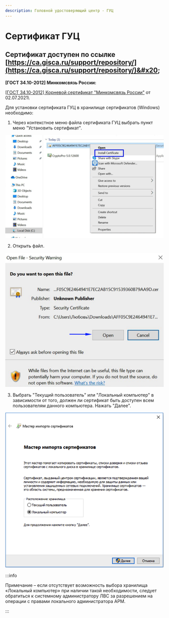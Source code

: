 ```yaml
---
description: Головной удостоверяющий центр - ГУЦ
---
```


# Сертификат ГУЦ

## Сертификат доступен по ссылке [https://ca.gisca.ru/support/repository/](https://ca.gisca.ru/support/repository/)&#x20;

**\[ГОСТ 34.10-2012] Минкомсвязь России:**

[\[ГОСТ 34.10-2012\] Корневой сертификат "Минкомсвязь России"](https://ca.gisca.ru/repository/AFF05C9E2464941E7EC2AB15C91539360B79AA9D.cer) от 02.07.2021\


Для установки сертификата ГУЦ в хранилище сертификатов (Windows) необходимо:

1. Через контекстное меню файла сертификата ГУЦ выбрать пункт меню "Установить сертификат".

![](<../../.gitbook/assets/image (96).png>)

2. Открыть файл.

![](<../../.gitbook/assets/image (97).png>)

3. Выбрать "Текущий пользователь" или "Локальный компьютер" в зависимости от того, должен ли сертификат быть доступен всем пользователям данного компьютера. Нажать "Далее".

![](<../../.gitbook/assets/image (98).png>)

:::info

Примечание – если отсутствует возможность выбора хранилища «Локальный компьютер» при наличии такой необходимости, следует обратиться к системному администратору ЛВС за разрешением на операции с правами локального администратора АРМ.

:::
